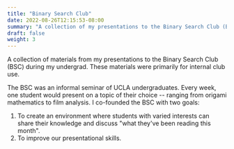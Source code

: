 ```yaml
---
title: "Binary Search Club"
date: 2022-08-26T12:15:53-08:00
summary: "A collection of my presentations to the Binary Search Club (BSC) during my undergrad."
draft: false
weight: 3
---
```


A collection of materials from my presentations to the Binary Search Club (BSC)
during my undergrad. These materials were primarily for internal club use. 

The BSC was an informal seminar of UCLA undergraduates. Every week, one student
would present on a topic of their choice -- ranging from origami mathematics to
film analysis. I co-founded the BSC with two goals: 

1. To create an environment where students with varied interests can share
   their knowledge and discuss "what they've been reading this month". 
2. To improve our presentational skills. 

